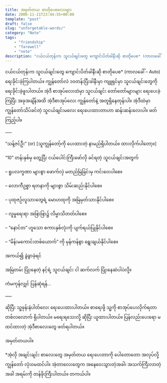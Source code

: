 ```yaml
---
title: အမှတ်တယ စာတိုပေစလေးများ
date: 2006-11-21T23:44:55+00:00
template: "post"  
draft: false  
slug: "unforgetable-words/"  
category: "Note"
tags:
    - "friendship"
    - "farewell"
    - "note"
description: "ငယ်ငယ်တုန်းက သူငယ်ချင်းတွေ ကျောင်းပိတ်ခါနီးဆို စာတိုပေစ* (ကာလခေါ် &#8211; Auto) ရေးခိုင်းခဲ့ကြပါတယ်။"
---
```

ငယ်ငယ်တုန်းက သူငယ်ချင်းတွေ ကျောင်းပိတ်ခါနီးဆို စာတိုပေစ* (ကာလခေါ် &#8211; Auto) ရေးခိုင်းခဲ့ကြပါတယ်။ ကျွန်တော်လဲ ၁၀တန်းပြီးခါနီးမှာ ကျူရှင်မှာ သူငယ်ချင်းတွေကို ရေးခိုင်းခဲ့ဖူးပါတယ်။ အဲ့ဒီ စာအုပ်လေးထဲမှာ သူငယ်ချင်း တော်တော်များများ ရေးပေးခဲ့ကြပြီး အခုအချိန်အထိ အဲ့ဒီစာအုပ်လေး ကျွန်တော်နဲ့ အတူရှိနေတုန်းပါ။ အဲ့ဒီထဲမှာ ကျွန်တော်သိပ်ခင်တဲ့ သူငယ်ချင်းမလေး ရေးပေးထားတာဟာ ဆန်းဆန်းလေးပါ။ ဖတ်ကြည့်ပါ။
  
&#8212;&#8211;
  
&#8220;သန့်ဇင်ဦး&#8221; (or) [သူကျွန်တော့်ကို ပေးထားတဲ့ နာမည်ရှိပါတယ်။ ထားလိုက်ပါတော့။] 

&#8220;10&#8221; တန်းနှစ်မှ တွေ့ပြီး ငယ်ပေါင်းကြီးဖော်လို ခင်ရတဲ့ သူငယ်ချင်းအတွက်
  
&#8211; ရူပလက္ခဏာ များစွာ ဖောက်လှဲ မတည်မြဲခြင်းမှ ကင်းဝေးပါစေ။
  
&#8211; လောကီဥစ္စာ ရတနာကို များစွာ သိမ်းဆည်းနိုင်ပါစေ။
  
&#8211; ပုထုဇဉ်လူသားတွေရဲ့ မောဟထုကို အမြဲမှတ်သားနိုင်ပါစေ။
  
&#8211; လူမှုရေးရာ အဖြာဖြာ၌ လိမ္မာသိတတ်ပါစေ။
  
&#8211; &#8220;နောင်တ&#8221; ဟူသော စကားနှစ်လုံးကို ပျက်ရယ်ပြုနိုင်ပါစေ။
  
&#8211; &#8220;မိန်းမကောင်းတစ်ယောက်&#8221; ကို မှန်ကန်စွာ ရွေးချယ်နိုင်ပါစေ။

အကယ်၍ ခွဲခွာခဲ့ရင်
  
အမြဲတမ်း ပြုံးနေတဲ့ နင့်ရဲ့ သူငယ်ချင်း ငါ ဆက်လက် ပြုံးနေဆဲပါပဲလို့။

ကံမကုန်လျှင် ပြန်ဆုံရန်&#8230;
  
&#8212;&#8211;
  
ဆိုပြီး သူ့ဖုန်းနံပါတ်လေး ရေးပေးထားပါတယ်။ စာရေးဖို့ သူ့ကို စာအုပ်ပေးလိုက်ရတာ တစ်လလောက် ရှိပါတယ်။ မရေးရသေးလို့ ဆိုပြီး ယူထားပါတယ်။ ပြန်လည်းပေးရော မထင်ထားတဲ့ အဲ့ဒီစာလေးတွေ ဖတ်ရပါတယ်။

အမှတ်တယပါ။

*အဲ့လို အချင်းချင်း စာလေးတွေ အမှတ်တယ ရေးပေးတာကို ပေါတောတော အလုပ်လို့ ကျွန်တော် လုံးဝမထင်ပါ။ အဲ့တာလေးတွေက အနေဝေးသွားတဲ့အခါ၊ အသက်ကြီးလာတဲ့အခါ အရမ်းကို တန်ဖိုးကြီးပါတယ်။ တကယ်ပါ။